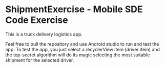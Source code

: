 # ShipmentExercise - Mobile SDE Code Exercise
This is a truck delivery logistics app.

Feel free to pull the repository and use Android studio to run and test the app.
To test the app, you just select a recyclerView item (driver item) and the top-secret algorithm will do its magic selecting the most suitable shipment for the selected driver.

